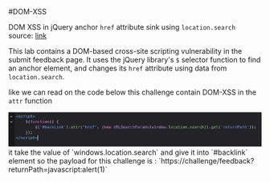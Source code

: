 #DOM-XSS 

DOM XSS in jQuery anchor `href` attribute sink using `location.search` source: [link](https://portswigger.net/web-security/cross-site-scripting/dom-based/lab-jquery-href-attribute-sink)

This lab contains a DOM-based cross-site scripting vulnerability in the submit feedback page. It uses the jQuery library's `$` selector function to find an anchor element, and changes its `href` attribute using data from `location.search`.

like we can read on the code below this challenge contain DOM-XSS in  the `attr` function 

<img src="IMG/S3.png">
it take the value of `windows.location.search` and give it into `#backlink` element so the payload for this challenge is : 
`https://challenge/feedback?returnPath=javascript:alert(1)` 
